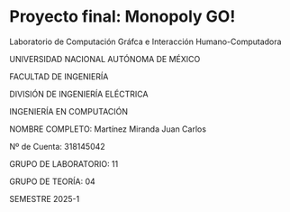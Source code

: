 # Proyecto final: Monopoly GO! 
Laboratorio de Computación Gráfca e Interacción Humano-Computadora

UNIVERSIDAD NACIONAL AUTÓNOMA DE MÉXICO

FACULTAD DE INGENIERÍA

DIVISIÓN DE INGENIERÍA ELÉCTRICA

INGENIERÍA EN COMPUTACIÓN

NOMBRE COMPLETO: Martínez Miranda Juan Carlos

Nº de Cuenta: 318145042

GRUPO DE LABORATORIO: 11

GRUPO DE TEORÍA: 04

SEMESTRE 2025-1
